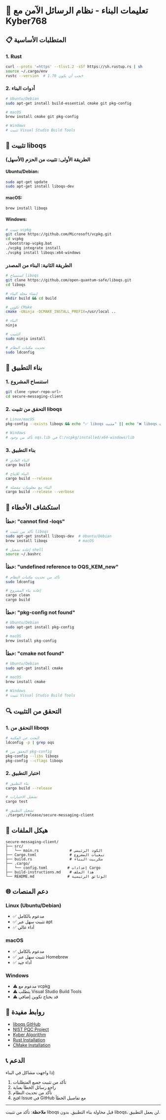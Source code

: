 # 🔨 تعليمات البناء - نظام الرسائل الآمن مع Kyber768

## 📋 المتطلبات الأساسية

### 1. Rust
```bash
curl --proto '=https' --tlsv1.2 -sSf https://sh.rustup.rs | sh
source ~/.cargo/env
rustc --version  # يجب أن يكون 1.70+
```

### 2. أدوات البناء
```bash
# Ubuntu/Debian
sudo apt-get install build-essential cmake git pkg-config

# macOS
brew install cmake git pkg-config

# Windows
# تثبيت Visual Studio Build Tools
```

## 🚀 تثبيت liboqs

### الطريقة الأولى: تثبيت من الحزم (الأسهل)

#### Ubuntu/Debian:
```bash
sudo apt-get update
sudo apt-get install liboqs-dev
```

#### macOS:
```bash
brew install liboqs
```

#### Windows:
```bash
# تثبيت vcpkg
git clone https://github.com/Microsoft/vcpkg.git
cd vcpkg
./bootstrap-vcpkg.bat
./vcpkg integrate install
./vcpkg install liboqs:x64-windows
```

### الطريقة الثانية: البناء من المصدر

```bash
# استنساخ liboqs
git clone https://github.com/open-quantum-safe/liboqs.git
cd liboqs

# إنشاء مجلد البناء
mkdir build && cd build

# تكوين CMake
cmake -GNinja -DCMAKE_INSTALL_PREFIX=/usr/local ..

# البناء
ninja

# التثبيت
sudo ninja install

# تحديث مكتبات النظام
sudo ldconfig
```

## 🔧 بناء التطبيق

### 1. استنساخ المشروع
```bash
git clone <your-repo-url>
cd secure-messaging-client
```

### 2. التحقق من تثبيت liboqs
```bash
# Linux/macOS
pkg-config --exists liboqs && echo "✅ liboqs مثبت" || echo "❌ liboqs غير مثبت"

# Windows
# تأكد من وجود oqs.lib في C:/vcpkg/installed/x64-windows/lib
```

### 3. بناء التطبيق
```bash
# البناء العادي
cargo build

# البناء للإنتاج
cargo build --release

# البناء مع معلومات مفصلة
cargo build --release --verbose
```

## 🐛 استكشاف الأخطاء

### خطأ: "cannot find -loqs"
```bash
# تأكد من تثبيت liboqs
sudo apt-get install liboqs-dev  # Ubuntu/Debian
brew install liboqs              # macOS

# إعادة تشغيل shell
source ~/.bashrc
```

### خطأ: "undefined reference to OQS_KEM_new"
```bash
# تأكد من تحديث مكتبات النظام
sudo ldconfig

# إعادة بناء المشروع
cargo clean
cargo build
```

### خطأ: "pkg-config not found"
```bash
# Ubuntu/Debian
sudo apt-get install pkg-config

# macOS
brew install pkg-config
```

### خطأ: "cmake not found"
```bash
# Ubuntu/Debian
sudo apt-get install cmake

# macOS
brew install cmake

# Windows
# تثبيت Visual Studio Build Tools
```

## 🔍 التحقق من التثبيت

### 1. التحقق من liboqs
```bash
# البحث عن المكتبة
ldconfig -p | grep oqs

# التحقق من pkg-config
pkg-config --libs liboqs
pkg-config --cflags liboqs
```

### 2. اختبار التطبيق
```bash
# بناء التطبيق
cargo build --release

# تشغيل الاختبارات
cargo test

# تشغيل التطبيق
./target/release/secure-messaging-client
```

## 📁 هيكل الملفات

```
secure-messaging-client/
├── src/
│   └── main.rs              # الكود الرئيسي
├── Cargo.toml               # تبعيات المشروع
├── build.rs                 # سكريبت البناء
├── .cargo/
│   └── config.toml         # إعدادات Cargo
├── build-instructions.md    # هذا الملف
└── README.md               # الوثائق الرئيسية
```

## 🌐 دعم المنصات

### Linux (Ubuntu/Debian)
- ✅ مدعوم بالكامل
- ✅ تثبيت سهل عبر apt
- ✅ أداء عالي

### macOS
- ✅ مدعوم بالكامل
- ✅ تثبيت سهل عبر Homebrew
- ✅ أداء جيد

### Windows
- ⚠️ مدعوم مع vcpkg
- ⚠️ يتطلب Visual Studio Build Tools
- ⚠️ قد يحتاج تكوين إضافي

## 🔗 روابط مفيدة

- [liboqs GitHub](https://github.com/open-quantum-safe/liboqs)
- [NIST PQC Project](https://csrc.nist.gov/projects/post-quantum-cryptography)
- [Kyber Algorithm](https://pq-crystals.org/kyber/)
- [Rust Installation](https://rustup.rs/)
- [CMake Installation](https://cmake.org/install/)

## 📞 الدعم

إذا واجهت مشاكل في البناء:

1. تأكد من تثبيت جميع المتطلبات
2. راجع رسائل الخطأ بعناية
3. تأكد من تحديث النظام
4. افتح Issue في GitHub مع تفاصيل الخطأ

---

**ملاحظة**: تأكد من تثبيت liboqs قبل محاولة بناء التطبيق. بدون liboqs، لن يعمل التطبيق.
